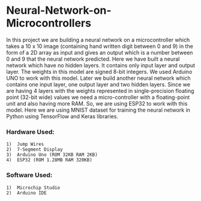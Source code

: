 # Neural-Network-on-Microcontrollers

In this project we are building a neural network on a microcontroller which takes a 10 x 10 image (containing hand written digit between 0 and 9) in the form of a 2D array as input and gives an output which is a number between 0 and 9 that the neural network predicted. Here we have built a neural network which have no hidden layers. It contains only input layer and output layer. The weights in this model are signed 8-bit integers. We used Arduino UNO to work with this model.
Later we build another neural network which contains one input layer, one output layer and two hidden layers. 
Since we are having 4 layers with the weights represented in single-precision floating point (32-bit wide) values we need a micro-controller with a floating-point unit and also having more RAM.
So, we are using ESP32 to work with this model.
Here we are using MNIST dataset for training the neural network in Python using TensorFlow and Keras libraries.

### Hardware Used:
    1)  Jump Wires
    2)  7-Segment Display
    3)  Arduino Uno (ROM 32KB RAM 2KB)
    4)  ESP32 (ROM 1.28MB RAM 320KB)

### Software Used:
    1)  Microchip Studio
    2)  Arduino IDE
